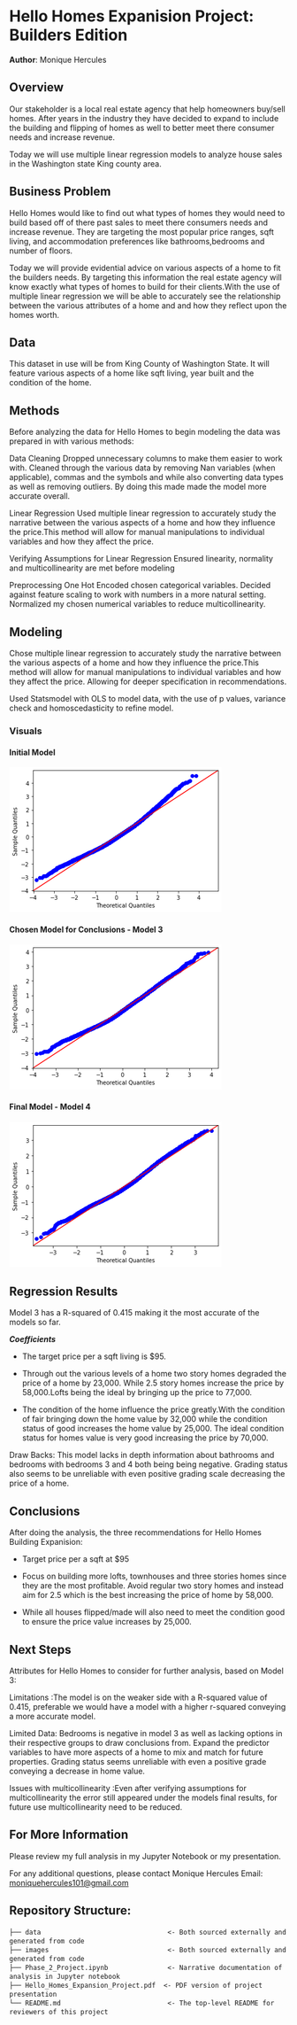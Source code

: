 # Hello Homes Expanision Project: Builders Edition
**Author**: Monique Hercules


## Overview
Our stakeholder is a local real estate agency that help homeowners buy/sell homes. After years in the industry they have decided to expand to include the building and flipping of homes as well to better meet there consumer needs and increase revenue.

Today we will use multiple linear regression models to analyze house sales in the Washington state King county area.


## Business Problem
Hello Homes would like to find out what types of homes they would need to build based off of there past sales to meet there consumers needs and increase revenue. They are targeting the most popular price ranges, sqft living, and accommodation preferences like bathrooms,bedrooms and number of floors. 

Today we will provide evidential advice on various aspects of a home to fit the builders needs. By targeting this information the real estate agency will know exactly what types of homes to build for their clients.With the use of multiple linear regression we will be able to accurately  see the relationship between the various attributes of a home and and how they reflect upon the homes worth. 


## Data
This dataset in use will be from King County of Washington State. It will feature various aspects of a home like sqft living, year built and the condition of the home. 


## Methods
Before analyzing the data for Hello Homes to begin modeling the data was prepared in with various methods:

Data Cleaning 
Dropped unnecessary columns to make them easier to work with. Cleaned through the various data by removing Nan variables (when applicable), commas and the symbols and while also converting data types as well as removing outliers. By doing this made made the model more accurate overall. 

Linear Regression 
Used multiple linear regression to accurately study the narrative between the various aspects of a home and how they influence the price.This method will allow for manual manipulations to individual variables and how they affect the price. 

Verifying Assumptions for Linear Regression 
Ensured linearity, normality and multicollinearity are met before modeling 

Preprocessing 
One Hot Encoded chosen categorical variables. Decided against feature scaling to work with numbers in a more natural setting. Normalized my chosen numerical variables to reduce multicollinearity. 



## Modeling 
Chose multiple linear regression to accurately study the narrative between the various aspects of a home and how they influence the price.This method will allow for manual manipulations to individual variables and how they affect the price. Allowing for deeper specification in recommendations.

Used Statsmodel with OLS to model data, with the  use of p values, variance check and homoscedasticity to refine model. 

### Visuals 
#### Initial Model
![refined_initial_model](./images/refined_initial_model.png)

#### Chosen Model for Conclusions - Model 3
![model_3_refined](./images/model_3_refine.png)

#### Final Model - Model 4
![model_4_final](./images/model_4_final.png)

## Regression Results 

Model 3 has a R-squared of 0.415 making it the most accurate of the models so far.

***Coefficients***
- The target price per a sqft living is $95. 

- Through out the various levels of a home two story homes degraded the price of a home by 23,000. While 2.5 story homes increase the price by 58,000.Lofts being the ideal by bringing up the price to 77,000.

- The condition of the home influence the price greatly.With the condition of fair bringing down the home value by 32,000 while the condition status of good increases the home value by 25,000. The ideal condition status for homes value is very good increasing the price by 70,000. 

Draw Backs:
This model lacks in depth information about bathrooms and bedrooms with bedrooms 3 and 4 both being being negative. Grading status also seems to be unreliable with even positive grading scale decreasing the price of a home.  


## Conclusions
After doing the analysis, the three recommendations for Hello Homes Building Expanision:

- Target price per a sqft at $95

- Focus on building more lofts, townhouses and three stories homes since they are the most profitable. Avoid regular two story homes and instead aim for 2.5 which is the best increasing the price of home by 58,000. 

- While all houses flipped/made will also need to meet the condition good to ensure the price value increases by 25,000.

## Next Steps 
Attributes for Hello Homes to consider for further analysis, based on Model 3: 

Limitations :The model is on the weaker side with a R-squared value of 0.415, preferable we would have a model with a higher r-squared conveying a more accurate model.

Limited Data: Bedrooms is negative in model 3 as well as lacking options in their respective groups to draw conclusions from. Expand the predictor variables to have more aspects of a home to mix and match for future properties. Grading status seems unreliable with even a positive grade conveying a decrease in home value.

Issues with multicollinearity :Even after verifying assumptions for multicollinearity the error still appeared under the models final results, for future use multicollinearity need to be reduced.  
 

## For More Information
Please review my full analysis in my Jupyter Notebook or my presentation.

For any additional questions, please contact Monique Hercules Email: moniquehercules101@gmail.com


## Repository Structure:
```
├── data                                <- Both sourced externally and generated from code
├── images                              <- Both sourced externally and generated from code
├── Phase_2_Project.ipynb               <- Narrative documentation of analysis in Jupyter notebook
├── Hello_Homes_Expansion_Project.pdf  <- PDF version of project presentation
└── README.md                           <- The top-level README for reviewers of this project
```
